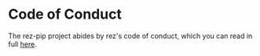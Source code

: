 <!--
SPDX-FileCopyrightText: 2022 Contributors to the rez project

SPDX-License-Identifier: Apache-2.0
-->

# Code of Conduct
The rez-pip project abides by rez's code of conduct, which you can read in full [here](https://github.com/AcademySoftwareFoundation/rez/blob/main/CODE_OF_CONDUCT.md).
